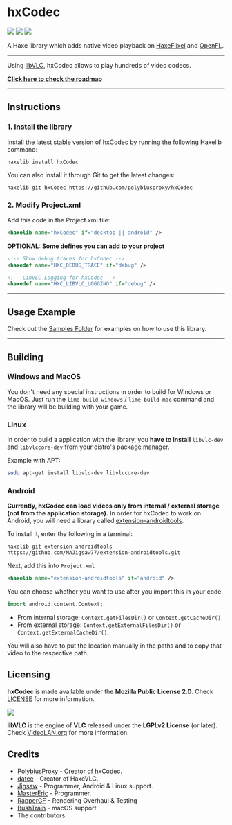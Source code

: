 # hxCodec

![](https://img.shields.io/github/repo-size/polybiusproxy/hxCodec) ![](https://badgen.net/github/open-issues/polybiusproxy/hxCodec) ![](https://badgen.net/badge/license/MPL2.0/green)

A Haxe library which adds native video playback on [HaxeFlixel](https://haxeflixel.com) and [OpenFL](https://www.openfl.org).

--------------------------

Using [libVLC](https://www.videolan.org/vlc/libvlc.html), hxCodec allows to play hundreds of video codecs.
          
**[Click here to check the roadmap](https://github.com/polybiusproxy/hxCodec/projects/1)**

--------------------------

## Instructions

### 1. Install the library
Install the latest stable version of hxCodec by running the following Haxelib command:
```
haxelib install hxCodec
```

You can also install it through Git to get the latest changes:
```
haxelib git hxCodec https://github.com/polybiusproxy/hxCodec
```

### 2. Modify Project.xml
Add this code in the Project.xml file:
```xml
<haxelib name="hxCodec" if="desktop || android" />
```

**OPTIONAL: Some defines you can add to your project**
```xml
<!-- Show debug traces for hxCodec -->
<haxedef name="HXC_DEBUG_TRACE" if="debug" />

<!-- LibVLC Logging for hxCodec -->
<haxedef name="HXC_LIBVLC_LOGGING" if="debug" />
```

--------------------------

## Usage Example

Check out the [Samples Folder](samples/) for examples on how to use this library.

--------------------------

## Building

### Windows and MacOS

You don't need any special instructions in order to build for Windows or MacOS.
Just run the `lime build windows` / `lime build mac` command and the library will be building with your game.

### Linux

In order to build a application with the library, you **have to install** `libvlc-dev` and `libvlccore-dev` from your distro's package manager.

Example with APT:
```bash
sudo apt-get install libvlc-dev libvlccore-dev 
```

### Android

**Currently, hxCodec can load videos only from internal / external storage (not from the application storage).**
In order for hxCodec to work on Android, you will need a library called [extension-androidtools](https://github.com/jigsaw-4277821/extension-androidtools).

To install it, enter the following in a terminal:
```
haxelib git extension-androidtools https://github.com/MAJigsaw77/extension-androidtools.git
```

Next, add this into `Project.xml`
```xml
<haxelib name="extension-androidtools" if="android" />
```

You can choose whether you want to use after you import this in your code.

```haxe
import android.content.Context;
```

* From internal storage: `Context.getFilesDir()` or `Context.getCacheDir()`<br />
* From external storage: `Context.getExternalFilesDir()` or `Context.getExternalCacheDir()`.

You will also have to put the location manually in the paths and to copy that video to the respective path.

## Licensing

**hxCodec** is made available under the **Mozilla Public License 2.0**. Check [LICENSE](./LICENSE) for more information.

![](https://github.com/videolan/vlc/blob/master/share/icons/256x256/vlc.png)

**libVLC** is the engine of **VLC** released under the **LGPLv2 License** (or later). Check [VideoLAN.org](https://www.videolan.org/legal.html) for more information.

## Credits

- [PolybiusProxy](https://github.com/polybiusproxy) - Creator of hxCodec.
- [datee](https://github.com/datee) - Creator of HaxeVLC.
- [Jigsaw](https://github.com/MAJigsaw77) - Programmer, Android & Linux support.
- [MasterEric](https://github.com/MasterEric) - Programmer.
- [RapperGF](https://github.com/RapperGF) - Rendering Overhaul & Testing
- [BushTrain](https://github.com/BushTrain460615) - macOS support.
- The contributors.
